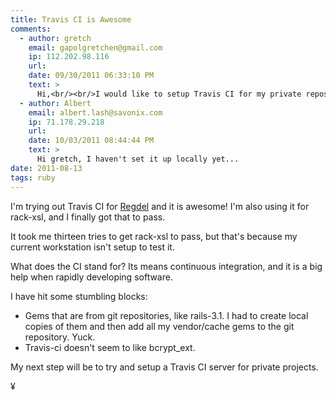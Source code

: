 ```yaml
---
title: Travis CI is Awesome 
comments:
  - author: gretch
    email: gapolgretchen@gmail.com
    ip: 112.202.98.116
    url:
    date: 09/30/2011 06:33:10 PM
    text: >
      Hi,<br/><br/>I would like to setup Travis CI for my private repos as well. Was it a success?<br/><br/>Thanks
  - author: Albert
    email: albert.lash@savonix.com
    ip: 71.178.29.218
    url:
    date: 10/03/2011 08:44:44 PM
    text: >
      Hi gretch, I haven't set it up locally yet...
date: 2011-08-13
tags: ruby
---
```

I'm trying out Travis CI for [Regdel](http://www.regdel.com/) and it is awesome! I'm also using it for rack-xsl, and I finally got that to pass.

It took me thirteen tries to get rack-xsl to pass, but that's because my current workstation isn't setup to test it.

What does the CI stand for? Its means continuous integration, and it is a big help when rapidly developing software.

I have hit some stumbling blocks:

* Gems that are from git repositories, like rails-3.1. I had to create local copies of them and then add all my vendor/cache gems to the git repository. Yuck.
* Travis-ci doesn't seem to like bcrypt_ext.

My next step will be to try and setup a Travis CI server for private projects.

¥

